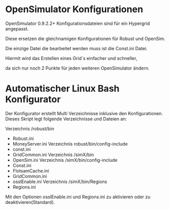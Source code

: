 # OpenSimulator Konfigurationen
OpenSimulator 0.9.2.2+ Konfigurationsdateien sind für ein Hypergrid angepasst.

Diese ersetzen die gleichnamigen Konfigurationen für Robust und OpenSim.

Die einzige Datei die bearbeitet werden muss ist die Const.ini Datei.

Hiermit wird das Erstellen eines Grid´s einfacher und schneller, 

da sich nur noch 2 Punkte für jeden weiteren OpenSimulator ändern.

# Automatischer Linux Bash Konfigurator

Der Konfigurator erstellt Multi Verzeichnisse inklusive den Konfigurationen.
Dieses Skript legt folgende Verzeichnisse und Dateien an:

Verzeichnis /robust/bin
* Robust.ini
* MoneyServer.ini
Verzeichnis robust/bin/config-include
* const.ini
* GridCommon.ini
Verzeichnis /simX/bin
* OpenSim.ini
Verzeichnis /simX/bin/config-include
* Const.ini
* FlotsamCache.ini
* GridCommon.ini
* osslEnable.ini
Verzeichnis /simX/bin/Regions
* Regions.ini

Mit den Optionen osslEnable.ini und Regions.ini zu aktivieren oder zu deaktivieren(Standard).
